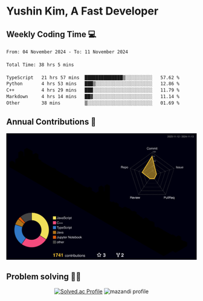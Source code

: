 # Yushin Kim, A Fast Developer

## Weekly Coding Time 💻

<!--START_SECTION:waka-->

```txt
From: 04 November 2024 - To: 11 November 2024

Total Time: 38 hrs 5 mins

TypeScript   21 hrs 57 mins  ██████████████▒░░░░░░░░░░   57.62 %
Python       4 hrs 53 mins   ███▒░░░░░░░░░░░░░░░░░░░░░   12.86 %
C++          4 hrs 29 mins   ███░░░░░░░░░░░░░░░░░░░░░░   11.79 %
Markdown     4 hrs 14 mins   ██▓░░░░░░░░░░░░░░░░░░░░░░   11.14 %
Other        38 mins         ▒░░░░░░░░░░░░░░░░░░░░░░░░   01.69 %
```

<!--END_SECTION:waka-->

## Annual Contributions 🏃

![](./profile-3d-contrib/profile-night-rainbow.svg)

## Problem solving 👨‍💻

<div align="center">

[![Solved.ac Profile](http://mazassumnida.wtf/api/v2/generate_badge?boj=kys010306)](https://solved.ac/kys010306)
![mazandi profile](http://mazandi.herokuapp.com/api?handle=kys010306&theme=dark)

</div>
